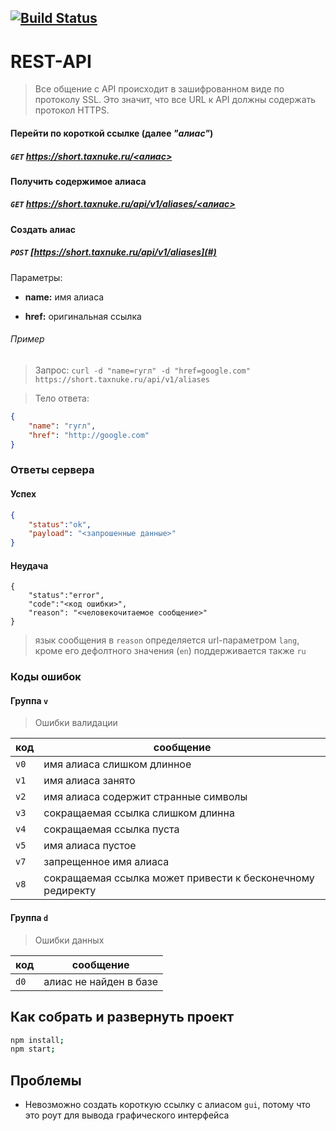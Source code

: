 [![Build Status](https://travis-ci.org/taxnuke/url-shortener.svg?branch=master)](https://travis-ci.org/taxnuke/url-shortener)
---

# REST-API

> Все общение с API происходит в зашифрованном виде по протоколу SSL. Это значит, что все URL к API должны содержать протокол HTTPS.

#### Перейти по короткой ссылке (далее _"алиас"_)

##### `GET` [https://short.taxnuke.ru/<алиас>](#)

#### Получить содержимое алиаса

##### `GET` [https://short.taxnuke.ru/api/v1/aliases/<алиас>](#)

#### Создать алиас

##### `POST` [https://short.taxnuke.ru/api/v1/aliases](#)

Параметры:

* **name:** имя алиаса

* **href:** оригинальная ссылка

###### Пример
> Запрос:
`curl -d "name=гугл" -d "href=google.com" https://short.taxnuke.ru/api/v1/aliases`

> Тело ответа:
```json
{
    "name": "гугл",
    "href": "http://google.com"
}
```

### Ответы сервера
#### Успех
```json
{
    "status":"ok",
    "payload": "<запрошенные данные>"
}
```

#### Неудача
```
{
    "status":"error",
    "code":"<код ошибки>",
    "reason": "<человекочитаемое сообщение>"
}
```

> язык сообщения в `reason` определяется url-параметром `lang`, кроме его дефолтного значения (`en`) поддерживается также `ru`

### Коды ошибок

#### Группа `v`
> Ошибки валидации

|  код |                           сообщение                        |
|------|------------------------------------------------------------|
| `v0` | имя алиаса слишком длинное                                 |
| `v1` | имя алиаса занято                                          |
| `v2` | имя алиаса содержит странные символы                       |
| `v3` | сокращаемая ссылка слишком длинна                          |
| `v4` | сокращаемая ссылка пуста                                   |
| `v5` | имя алиаса пустое                                          |
| `v7` | запрещенное имя алиаса                                     |
| `v8` | сокращаемая ссылка может привести к бесконечному редиректу |

#### Группа `d`
> Ошибки данных

|  код |                           сообщение                         |
|------|-------------------------------------------------------------|
| `d0` | алиас не найден в базе                                      |

## Как собрать и развернуть проект
```sh
npm install;
npm start;
```

## Проблемы

* Невозможно создать короткую ссылку с алиасом `gui`, потому что это роут для вывода графического интерфейса
